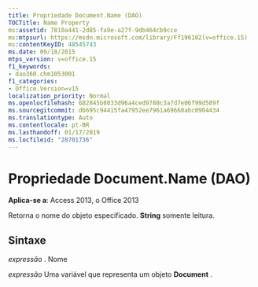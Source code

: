 ```yaml
---
title: Propriedade Document.Name (DAO)
TOCTitle: Name Property
ms:assetid: 7810a441-2d85-fa9e-a27f-9db464cb9cce
ms:mtpsurl: https://msdn.microsoft.com/library/Ff196102(v=office.15)
ms:contentKeyID: 48545743
ms.date: 09/18/2015
mtps_version: v=office.15
f1_keywords:
- dao360.chm1053001
f1_categories:
- Office.Version=v15
localization_priority: Normal
ms.openlocfilehash: 682845b8033d96a4ced9788c3a7d7e06f99d589f
ms.sourcegitcommit: d6695c94415fa47952ee7961a69660abc0904434
ms.translationtype: Auto
ms.contentlocale: pt-BR
ms.lasthandoff: 01/17/2019
ms.locfileid: "28701736"
---
```

# <a name="documentname-property-dao"></a>Propriedade Document.Name (DAO)


**Aplica-se a**: Access 2013, o Office 2013

Retorna o nome do objeto especificado. **String** somente leitura.

## <a name="syntax"></a>Sintaxe

*expressão* . Nome

*expressão* Uma variável que representa um objeto **Document** .

